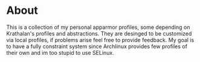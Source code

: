 # About
This is a collection of my personal apparmor profiles, some depending on Krathalan's profiles and abstractions.
They are desinged to be customized via local profiles, 
if problems arise feel free to provide feedback.
My goal is to have a fully constraint system since Archlinux 
provides few profiles of their own and im too stupid to use SELinux.
